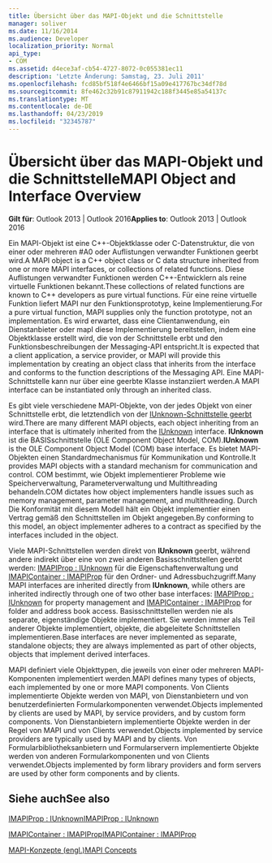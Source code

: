```yaml
---
title: Übersicht über das MAPI-Objekt und die Schnittstelle
manager: soliver
ms.date: 11/16/2014
ms.audience: Developer
localization_priority: Normal
api_type:
- COM
ms.assetid: d4ece3af-cb54-4727-8072-0c055381ec11
description: 'Letzte Änderung: Samstag, 23. Juli 2011'
ms.openlocfilehash: fcd85bf518f4e6466bf15a09e417767bc34df78d
ms.sourcegitcommit: 8fe462c32b91c87911942c188f3445e85a54137c
ms.translationtype: MT
ms.contentlocale: de-DE
ms.lasthandoff: 04/23/2019
ms.locfileid: "32345787"
---
```

# <a name="mapi-object-and-interface-overview"></a><span data-ttu-id="8c382-103">Übersicht über das MAPI-Objekt und die Schnittstelle</span><span class="sxs-lookup"><span data-stu-id="8c382-103">MAPI Object and Interface Overview</span></span>

  
  
<span data-ttu-id="8c382-104">**Gilt für**: Outlook 2013 | Outlook 2016</span><span class="sxs-lookup"><span data-stu-id="8c382-104">**Applies to**: Outlook 2013 | Outlook 2016</span></span> 
  
<span data-ttu-id="8c382-105">Ein MAPI-Objekt ist eine C++-Objektklasse oder C-Datenstruktur, die von einer oder mehreren #A0 oder Auflistungen verwandter Funktionen geerbt wird.</span><span class="sxs-lookup"><span data-stu-id="8c382-105">A MAPI object is a C++ object class or C data structure inherited from one or more MAPI interfaces, or collections of related functions.</span></span> <span data-ttu-id="8c382-106">Diese Auflistungen verwandter Funktionen werden C++-Entwicklern als reine virtuelle Funktionen bekannt.</span><span class="sxs-lookup"><span data-stu-id="8c382-106">These collections of related functions are known to C++ developers as pure virtual functions.</span></span> <span data-ttu-id="8c382-107">Für eine reine virtuelle Funktion liefert MAPI nur den Funktionsprototyp, keine Implementierung.</span><span class="sxs-lookup"><span data-stu-id="8c382-107">For a pure virtual function, MAPI supplies only the function prototype, not an implementation.</span></span> <span data-ttu-id="8c382-108">Es wird erwartet, dass eine Clientanwendung, ein Dienstanbieter oder mapI diese Implementierung bereitstellen, indem eine Objektklasse erstellt wird, die von der Schnittstelle erbt und den Funktionsbeschreibungen der Messaging-API entspricht.</span><span class="sxs-lookup"><span data-stu-id="8c382-108">It is expected that a client application, a service provider, or MAPI will provide this implementation by creating an object class that inherits from the interface and conforms to the function descriptions of the Messaging API.</span></span> <span data-ttu-id="8c382-109">Eine MAPI-Schnittstelle kann nur über eine geerbte Klasse instanziiert werden.</span><span class="sxs-lookup"><span data-stu-id="8c382-109">A MAPI interface can be instantiated only through an inherited class.</span></span>
  
<span data-ttu-id="8c382-110">Es gibt viele verschiedene MAPI-Objekte, von der jedes Objekt von einer Schnittstelle erbt, die letztendlich von der [IUnknown-Schnittstelle geerbt](https://msdn.microsoft.com/library/33f1d79a-33fc-4ce5-a372-e08bda378332%28Office.15%29.aspx) wird.</span><span class="sxs-lookup"><span data-stu-id="8c382-110">There are many different MAPI objects, each object inheriting from an interface that is ultimately inherited from the [IUnknown](https://msdn.microsoft.com/library/33f1d79a-33fc-4ce5-a372-e08bda378332%28Office.15%29.aspx) interface.</span></span> <span data-ttu-id="8c382-111">**IUnknown** ist die BASISschnittstelle (OLE Component Object Model, COM).</span><span class="sxs-lookup"><span data-stu-id="8c382-111">**IUnknown** is the OLE Component Object Model (COM) base interface.</span></span> <span data-ttu-id="8c382-112">Es bietet MAPI-Objekten einen Standardmechanismus für Kommunikation und Kontrolle.</span><span class="sxs-lookup"><span data-stu-id="8c382-112">It provides MAPI objects with a standard mechanism for communication and control.</span></span> <span data-ttu-id="8c382-113">COM bestimmt, wie Objekt implementierer Probleme wie Speicherverwaltung, Parameterverwaltung und Multithreading behandeln.</span><span class="sxs-lookup"><span data-stu-id="8c382-113">COM dictates how object implementers handle issues such as memory management, parameter management, and multithreading.</span></span> <span data-ttu-id="8c382-114">Durch Die Konformität mit diesem Modell hält ein Objekt implementier einen Vertrag gemäß den Schnittstellen im Objekt angegeben.</span><span class="sxs-lookup"><span data-stu-id="8c382-114">By conforming to this model, an object implementer adheres to a contract as specified by the interfaces included in the object.</span></span> 
  
<span data-ttu-id="8c382-115">Viele MAPI-Schnittstellen werden direkt von **IUnknown** geerbt, während andere indirekt über eine von zwei anderen Basisschnittstellen geerbt werden: [IMAPIProp : IUnknown](imapipropiunknown.md) für die Eigenschaftenverwaltung und [IMAPIContainer : IMAPIProp](imapicontainerimapiprop.md) für den Ordner- und Adressbuchzugriff.</span><span class="sxs-lookup"><span data-stu-id="8c382-115">Many MAPI interfaces are inherited directly from **IUnknown**, while others are inherited indirectly through one of two other base interfaces: [IMAPIProp : IUnknown](imapipropiunknown.md) for property management and [IMAPIContainer : IMAPIProp](imapicontainerimapiprop.md) for folder and address book access.</span></span> <span data-ttu-id="8c382-116">Basisschnittstellen werden nie als separate, eigenständige Objekte implementiert. Sie werden immer als Teil anderer Objekte implementiert, objekte, die abgeleitete Schnittstellen implementieren.</span><span class="sxs-lookup"><span data-stu-id="8c382-116">Base interfaces are never implemented as separate, standalone objects; they are always implemented as part of other objects, objects that implement derived interfaces.</span></span> 
  
<span data-ttu-id="8c382-117">MAPI definiert viele Objekttypen, die jeweils von einer oder mehreren MAPI-Komponenten implementiert werden.</span><span class="sxs-lookup"><span data-stu-id="8c382-117">MAPI defines many types of objects, each implemented by one or more MAPI components.</span></span> <span data-ttu-id="8c382-118">Von Clients implementierte Objekte werden von MAPI, von Dienstanbietern und von benutzerdefinierten Formularkomponenten verwendet.</span><span class="sxs-lookup"><span data-stu-id="8c382-118">Objects implemented by clients are used by MAPI, by service providers, and by custom form components.</span></span> <span data-ttu-id="8c382-119">Von Dienstanbietern implementierte Objekte werden in der Regel von MAPI und von Clients verwendet.</span><span class="sxs-lookup"><span data-stu-id="8c382-119">Objects implemented by service providers are typically used by MAPI and by clients.</span></span> <span data-ttu-id="8c382-120">Von Formularbibliotheksanbietern und Formularservern implementierte Objekte werden von anderen Formularkomponenten und von Clients verwendet.</span><span class="sxs-lookup"><span data-stu-id="8c382-120">Objects implemented by form library providers and form servers are used by other form components and by clients.</span></span> 
  
## <a name="see-also"></a><span data-ttu-id="8c382-121">Siehe auch</span><span class="sxs-lookup"><span data-stu-id="8c382-121">See also</span></span>



[<span data-ttu-id="8c382-122">IMAPIProp : IUnknown</span><span class="sxs-lookup"><span data-stu-id="8c382-122">IMAPIProp : IUnknown</span></span>](imapipropiunknown.md)
  
[<span data-ttu-id="8c382-123">IMAPIContainer : IMAPIProp</span><span class="sxs-lookup"><span data-stu-id="8c382-123">IMAPIContainer : IMAPIProp</span></span>](imapicontainerimapiprop.md)


[<span data-ttu-id="8c382-124">MAPI-Konzepte (engl.)</span><span class="sxs-lookup"><span data-stu-id="8c382-124">MAPI Concepts</span></span>](mapi-concepts.md)

